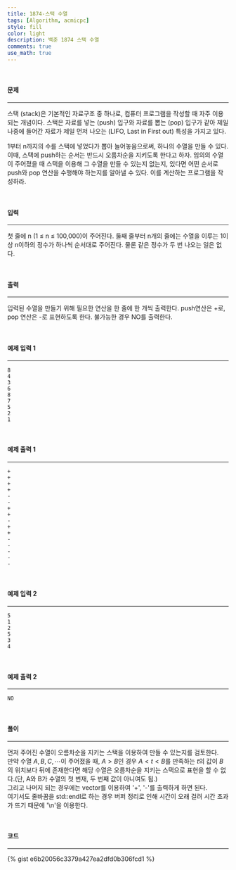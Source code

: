 ```yaml
---
title: 1874-스택 수열
tags: [Algorithm, acmicpc]
style: fill
color: light
description: 백준 1874 스택 수열
comments: true
use_math: true
---
```


<br>

#### 문제

---

스택 (stack)은 기본적인 자료구조 중 하나로, 컴퓨터 프로그램을 작성할 때 자주 이용되는 개념이다. 스택은 자료를 넣는 (push) 입구와 자료를 뽑는 (pop) 입구가 같아 제일 나중에 들어간 자료가 제일 먼저 나오는 (LIFO, Last in First out) 특성을 가지고 있다.<br>

1부터 n까지의 수를 스택에 넣었다가 뽑아 늘어놓음으로써, 하나의 수열을 만들 수 있다. 이때, 스택에 push하는 순서는 반드시 오름차순을 지키도록 한다고 하자. 임의의 수열이 주어졌을 때 스택을 이용해 그 수열을 만들 수 있는지 없는지, 있다면 어떤 순서로 push와 pop 연산을 수행해야 하는지를 알아낼 수 있다. 이를 계산하는 프로그램을 작성하라.

<br>

#### 입력

---

첫 줄에 n (1 ≤ n ≤ 100,000)이 주어진다. 둘째 줄부터 n개의 줄에는 수열을 이루는 1이상 n이하의 정수가 하나씩 순서대로 주어진다. 물론 같은 정수가 두 번 나오는 일은 없다.

<br>

#### 출력

---

입력된 수열을 만들기 위해 필요한 연산을 한 줄에 한 개씩 출력한다. push연산은 +로, pop 연산은 -로 표현하도록 한다. 불가능한 경우 NO를 출력한다.

<br>

#### 예제 입력 1

---

    8
    4
    3
    6
    8
    7
    5
    2
    1


<br>

#### 예제 출력 1

---

    +
    +
    +
    +
    -
    -
    +
    +
    -
    +
    +
    -
    -
    -
    -
    -

<br>

#### 예제 입력 2

---

    5
    1
    2
    5
    3
    4

<br>

#### 예제 출력 2

---

    NO

<br>

#### 풀이

---

먼저 주어진 수열이 오름차순을 지키는 스택을 이용하여 만들 수 있는지를 검토한다.<br>
만약 수열 $A, B, C, \cdots$이 주어졌을 때, $A > B$인 경우 $A < t < B$를 만족하는 $t$의 값이 $B$의 위치보다 뒤에 존재한다면 해당 수열은 오름차순을 지키는 스택으로 표현을 할 수 없다.(단, A와 B가 수열의 첫 번재, 두 번째 값이 아니여도 됨.)<br>
그리고 나머지 되는 경우에는 vector를 이용하여 '+', '-'를 출력하게 하면 된다.<br>
여기서도 줄바꿈을 std::endl로 하는 경우 버퍼 정리로 인해 시간이 오래 걸려 시간 초과가 뜨기 때문에 '\n'을 이용한다.


<br>

#### 코드

---

{% gist e6b20056c3379a427ea2dfd0b306fcd1 %}